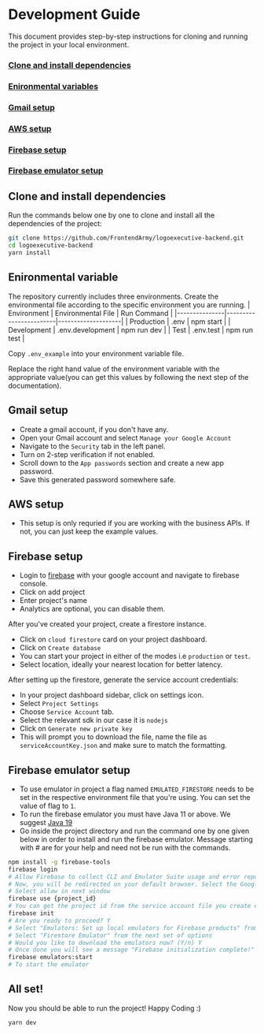 # Development Guide
This document provides step-by-step instructions for cloning and running the project in your local environment.

### [Clone and install dependencies](#clone-and-install-dependencies)
### [Enironmental variables](#enironmental-variable)
### [Gmail setup](#gmail-setup)
### [AWS setup](#aws-setup)
### [Firebase setup](#firebase-setup)
### [Firebase emulator setup](#firebase-emulator-setup)

## Clone and install dependencies
Run the commands below one by one to clone and install all the dependencies of the project:
```sh
git clone https://github.com/FrontendArmy/logoexecutive-backend.git
cd logoexecutive-backend
yarn install
```

## Enironmental variable
The repository currently includes three environments. Create the environmental file according to the specific environment you are running.
| Environment   | Environmental File     | Run Command        |
|---------------|------------------------|--------------------|
| Production    | .env                   | npm start          |
| Development   | .env.development       | npm run dev          |
| Test          | .env.test              | npm run test       |

Copy `.env_example` into your environment variable file.

Replace the right hand value of the environment variable with the appropriate value(you can get this values by following the next step of the documentation).

## Gmail setup
- Create a gmail account, if you don't have any.
- Open your Gmail account and select `Manage your Google Account`
- Navigate to the `Security` tab in the left panel.
- Turn on 2-step verification if not enabled.
- Scroll down to the `App passwords` section and create a new app password.
- Save this generated password somewhere safe.

## AWS setup
- This setup is only requried if you are working with the business APIs. If not, you can just keep the example values.

## Firebase setup
- Login to [firebase](https://firebase.google.com/) with your google account and navigate to firebase console.
- Click on add project
- Enter project's name
- Analytics are optional, you can disable them.

After you've created your project, create a firestore instance.
- Click on `cloud firestore` card on your project dashboard.
- Click on `Create database`
- You can start your project in either of the modes i.e `production` or `test`. 
- Select location, ideally your nearest location for better latency.

After setting up the firestore, generate the service account credentials:
- In your project dashboard sidebar, click on settings icon.
- Select `Project Settings`
- Choose `Service Account` tab.
- Select the relevant sdk in our case it is `nodejs`
- Click on `Generate new private key`
- This will prompt you to download the file, name the file as `serviceAccountKey.json` and make sure to match the formatting.

## Firebase emulator setup
- To use emulator in project a flag named `EMULATED_FIRESTORE` needs to be set in the respective environment file that you're using. You can set the value of flag to `1`.
- To run the firebase emulator you must have Java 11 or above. We suggest [Java 19](https://www.oracle.com/java/technologies/javase/jdk19-archive-downloads.html)
- Go inside the project directory and run the command one by one given below in order to install and run the firebase emulator. Message starting with # are for your help and need not be run with the commands.
```sh
npm install -g firebase-tools
firebase login
# Allow Firebase to collect CLI and Emulator Suite usage and error reporting information? (Y/n) n
# Now, you will be redirected on your default browser. Select the Google account which you used to create the firebase account
# Select allow in next window
firebase use {project_id}
# You can get the project id from the service account file you create earlier
firebase init
# Are you ready to proceed? Y
# Select "Emulators: Set up local emulators for Firebase products" from the options provided
# Select "Firestore Emulator" from the next set of options
# Would you like to download the emulators now? (Y/n) Y
# Once done you will see a message "Firebase initialization complete!"
firebase emulators:start
# To start the emulator
```


## All set!
Now you should be able to run the project! Happy Coding :)
```sh
yarn dev
```
